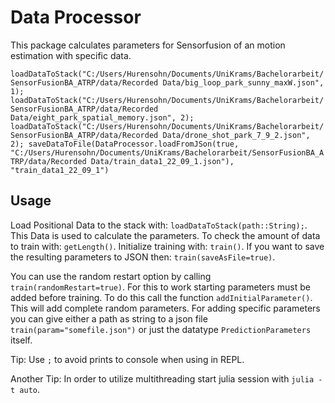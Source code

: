 # Data Processor

This package calculates parameters for Sensorfusion of an motion estimation with specific data.

`loadDataToStack("C:/Users/Hurensohn/Documents/UniKrams/Bachelorarbeit/SensorFusionBA_ATRP/data/Recorded Data/big_loop_park_sunny_maxW.json", 1);
loadDataToStack("C:/Users/Hurensohn/Documents/UniKrams/Bachelorarbeit/SensorFusionBA_ATRP/data/Recorded Data/eight_park_spatial_memory.json", 2);
loadDataToStack("C:/Users/Hurensohn/Documents/UniKrams/Bachelorarbeit/SensorFusionBA_ATRP/data/Recorded Data/drone_shot_park_7_9_2.json", 2);
saveDataToFile(DataProcessor.loadFromJSon(true, "C:/Users/Hurensohn/Documents/UniKrams/Bachelorarbeit/SensorFusionBA_ATRP/data/Recorded Data/train_data1_22_09_1.json"), "train_data1_22_09_1")`

## Usage

Load Positional Data to the stack with: 
`loadDataToStack(path::String);`.
This Data is used to calculate the parameters. To check the amount of data to train with: 
`getLength()`.
Initialize training with: `train()`.
If you want to save the resulting parameters to JSON then: `train(saveAsFile=true)`.

You can use the random restart option by calling `train(randomRestart=true)`. For this to work starting parameters 
must be added before training. To do this call the function `addInitialParameter()`. This will add complete random parameters. For adding specific parameters you can give either a path as string to a json file 
`train(param="somefile.json")` or just the datatype `PredictionParameters` itself.  

Tip: Use `;` to avoid prints to console when using in REPL.

Another Tip: In order to utilize multithreading start julia session with `julia -t auto`.